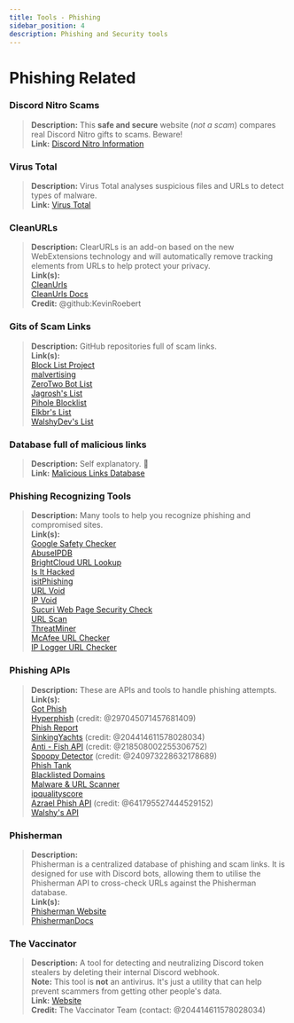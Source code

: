 ```yaml
---
title: Tools - Phishing
sidebar_position: 4
description: Phishing and Security tools
---
```


# Phishing Related

### **Discord Nitro Scams**
> __Description:__ This **safe and secure** website (*not a scam*) compares real Discord Nitro gifts to scams. Beware!   <br/>
__Link:__ [Discord Nitro Information](https://dicsord.gq/)

### **Virus Total**
> __Description:__ Virus Total analyses suspicious files and URLs to detect types of malware.   <br/>
__Link:__ [Virus Total](https://www.virustotal.com/gui/home/upload)

### **CleanURLs**
> __Description:__ ClearURLs is an add-on based on the new WebExtensions technology and will automatically remove tracking elements from URLs to help protect your privacy.  <br/>
__Link(s):__  <br/>
[CleanUrls](https://github.com/ClearURLs/Addon)  <br/>
[CleanUrls Docs](https://docs.clearurls.xyz/latest/)  <br/>
__Credit:__ @github:KevinRoebert


### **Gits of Scam Links**
> __Description:__ GitHub repositories full of scam links.   <br/>
__Link(s):__  
[Block List Project](https://blocklistproject.github.io/Lists/)   <br/>
[malvertising](https://github.com/D09r/malvertising/blob/master/scam-domains.csv)   <br/>
[ZeroTwo Bot List](https://github.com/ZeroTwo-Bot/anti-fish-lists/)   <br/>
[Jagrosh's List](https://github.com/jagrosh/Vortex/tree/master/lists)   <br/>
[Pihole Blocklist](https://github.com/mhhakim/pihole-blocklist/)   <br/>
[Elkbr's List](https://github.com/elbkr/bad-websites)  <br/>
[WalshyDev's List](https://github.com/WalshyDev/Discord-bad-domains/blob/main/bad-domains.json)

### **Database full of malicious links**
> __Description:__ Self explanatory. 🔢   <br/>
__Link:__ [Malicious Links Database](https://urlhaus.abuse.ch/browse/)

### **Phishing Recognizing Tools**
> __Description:__ Many tools to help you recognize phishing and compromised sites.  <br/>
__Link(s):__ <br/>
[Google Safety Checker](https://transparencyreport.google.com/safe-browsing/search)  <br/>
[AbuseIPDB](https://www.abuseipdb.com/)  <br/>
[BrightCloud URL Lookup](https://www.brightcloud.com/tools/url-ip-lookup.php)  <br/>
[Is It Hacked](https://www.isithacked.com/)  <br/>
[isitPhishing](https://isitphishing.org/) <br/>
[URL Void](https://www.urlvoid.com/)  <br/>
[IP Void](https://www.ipvoid.com/)  <br/>
[Sucuri Web Page Security Check](https://unmask.sucuri.net/security-report/)  <br/>
[URL Scan](https://urlscan.io/)  <br/>
[ThreatMiner](https://www.threatminer.org/)  <br/>
[McAfee URL Checker](https://www.trustedsource.org/)  <br/>
[IP Logger URL Checker](https://iplogger.com/url-checker)

### Phishing APIs 
> __Description:__ These are APIs and tools to handle phishing attempts.   <br/>
__Link(s):__ <br/>
[Got Phish](http://gotphish.com/)   <br/>
[Hyperphish](https://api.hyperphish.com/docs) (credit: @297045071457681409)   <br/>
[Phish Report](https://phish.report/)   <br/>
[SinkingYachts](https://phish.sinking.yachts/docs) (credit: @204414611578028034)  <br/>
[Anti - Fish API](https://anti-fish.bitflow.dev/) (credit: @218508002255306752)   <br/>
[Spoopy Detector](https://spoopy.oceanlord.me/) (credit: @240973228632178689)   <br/>
[Phish Tank](https://phishtank.org/)   <br/>
[Blacklisted Domains](https://api.hyperphish.com/gimme-domains) <br/>
[Malware & URL Scanner](https://chrome.google.com/webstore/detail/malware-url-scanner/ianpniapgjchiheejeipopldaanbjicd) <br/>
[ipqualityscore](https://www.ipqualityscore.com/threat-feeds/malicious-url-scanner)  <br/>
[Azrael Phish API](https://phish.azrael.gg/) (credit: @641795527444529152)  <br/>
[Walshy's API](https://bad-domains.walshy.dev/)

### **Phisherman** 
> __Description:__   <br/>
Phisherman is a centralized database of phishing and scam links. It is designed for use with Discord bots, allowing them to utilise the Phisherman API to cross-check URLs against the Phisherman database.   <br/>
__Link(s):__   <br/>
[Phisherman Website](https://phisherman.gg/)   <br/>
[PhishermanDocs](https://docs.phisherman.gg/)

### **The Vaccinator**
> __Description:__ A tool for detecting and neutralizing Discord token stealers by deleting their internal Discord webhook. <br/>
__Note:__ This tool is **not** an antivirus. It's just a utility that can help prevent scammers from getting other people's data. <br/>
__Link:__ [Website](https://sketchy.tel/)  <br/>
__Credit:__ The Vaccinator Team (contact: @204414611578028034)

